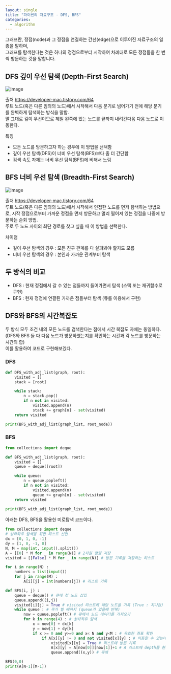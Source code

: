 ```yaml
---
layout: single
title: "파이썬의 자료구조 - DFS, BFS"
categories:
  - algorithm
---
```

그래프란, 정점(node)과 그 정점을 연결하는 간선(edge)으로 이루어진 자료구조의 일종을 말하며, <br>
그래프를 탐색한다는 것은 하나의 정점으로부터 시작하여 차례대로 모든 정점들을 한 번씩 방문하는 것을 말합니다. <br>

## DFS 깊이 우선 탐색 (Depth-First Search)
![image](https://user-images.githubusercontent.com/81789003/202897111-f7201a2f-bd5a-4407-a96f-0dcfb1f84a31.png)

출처 <https://developer-mac.tistory.com/64> <br>
루트 노드(혹은 다른 임의의 노드)에서 시작해서 다음 분기로 넘어가기 전에 해당 분기를 완벽하게 탐색하는 방식을 말함. <br>
말 그대로 깊이 우선이므로 제일 왼쪽에 있는 노드를 끝까지 내려간다음 다음 노드로 이동한다. <br>

특징
- 모든 노드를 방문하고자 하는 경우에 이 방법을 선택함
- 깊이 우선 탐색(DFS)이 너비 우선 탐색(BFS)보다 좀 더 간단함
- 검색 속도 자체는 너비 우선 탐색(BFS)에 비해서 느림

## BFS 너비 우선 탐색 (Breadth-First Search)
![image](https://user-images.githubusercontent.com/81789003/202897231-0c77e824-7ab8-47a0-82eb-658a19bbf6a2.png)

출처 <https://developer-mac.tistory.com/64> <br>
루트 노드(혹은 다른 임의의 노드)에서 시작해서 인접한 노드를 먼저 탐색하는 방법으로,
시작 정점으로부터 가까운 정점을 먼저 방문하고 멀리 떨어져 있는 정점을 나중에 방문하는 순회 방법. <br>
주로 두 노드 사이의 최단 경로를 찾고 싶을 때 이 방법을 선택한다. <br>

차이점
- 깊이 우선 탐색의 경우 : 모든 친구 관계를 다 살펴봐야 할지도 모름
- 너비 우선 탐색의 경우 : 본인과 가까운 관계부터 탐색


## 두 방식의 비교
- DFS : 현재 정점에서 갈 수 있는 점들까지 들어가면서 탐색 (스택 또는 재귀함수로 구현)
- BFS : 현재 정점에 연결된 가까운 점들부터 탐색 (큐를 이용해서 구현)

## DFS와 BFS의 시간복잡도
두 방식 모두 조건 내의 모든 노드를 검색한다는 점에서 시간 복잡도 자체는 동일하다. <br>
(DFS와 BFS 둘 다 다음 노드가 방문하였는지를 확인하는 시간과 각 노드를 방문하는 시간의 합) <br>
이를 활용하여 코드로 구현해보겠다. <br>

### DFS
```python
def DFS_with_adj_list(graph, root):
    visited = []
    stack = [root]

    while stack:
        n = stack.pop()
        if n not in visited:
            visited.append(n)
            stack += graph[n] - set(visited)
    return visited

print(BFS_with_adj_list(graph_list, root_node))
```

### BFS
```python
from collections import deque

def BFS_with_adj_list(graph, root):
    visited = []
    queue = deque([root])

    while queue:
        n = queue.popleft()
        if n not in visited:
            visited.append(n)
            queue += graph[n] - set(visited)
    return visited
  
print(BFS_with_adj_list(graph_list, root_node))
```

아래는 DFS, BFS을 활용한 미로탐색 코드이다.
```python
from collections import deque
# 상하좌우 탐색을 위한 리스트 선언
dx = [0, 1, 0, -1] 
dy = [1, 0, -1, 0]
N, M = map(int, input().split()) 
A = [[0] * M for _ in range(N)] # 2차원 행렬 저장
visited = [[False] * M for _ in range(N)] # 방문 기록을 저장하는 리스트

for i in range(N) :
    numbers = list(input())
    for j in range(M) :
        A[i][j] = int(numbers[j]) # 리스트 기록

def BFS(i, j) :
    queue = deque() # 큐에 첫 노드 삽입
    queue.append((i,j)) 
    visited[i][j] = True # visited 리스트에 해당 노드을 기록 (True : 지나감)
    while queue : # 큐가 빌 때까지 (queue가 있을때 반복)
        now = queue.popleft() # 큐에서 노드 데이터를 가져오기
        for k in range(4) : # 상하좌우 탐색
            x = now[0] + dx[k] 
            y = now[1] + dy[k]
            if x >= 0 and y>=0 and x< N and y<M : # 유효한 좌표 확인
                if A[x][y] != 0 and not visited[x][y] : # 이동할 수 있는데 방문하지 않은 노드
                    visited[x][y] = True # 리스트에 방문 기록
                    A[x][y] = A[now[0]][now[1]]+1 # A 리스트에 depth를 현재 노드의 depth + 1로 업데이트
                    queue.append((x,y)) # 큐에 

BFS(0,0)
print(A[N-1][M-1])
```

